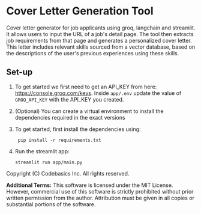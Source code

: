 # Cover Letter Generation Tool

Cover letter generator for job applicants using groq, langchain and streamlit. It allows users to input the URL of a job's detail page. The tool then extracts job requirements from that page and generates a personalized cover letter. This letter includes relevant skills sourced from a vector database, based on the descriptions of the user's previous experiences using these skills.

## Set-up

1. To get started we first need to get an API_KEY from here: https://console.groq.com/keys. Inside `app/.env` update the value of `GROQ_API_KEY` with the API_KEY you created.

2. (Optional) You can create a virtual environment to install the dependencies required in the exact versions

3. To get started, first install the dependencies using:
   ```commandline
    pip install -r requirements.txt
   ```
4. Run the streamlit app:
   ```commandline
   streamlit run app/main.py
   ```

Copyright (C) Codebasics Inc. All rights reserved.

**Additional Terms:**
This software is licensed under the MIT License. However, commercial use of this software is strictly prohibited without prior written permission from the author. Attribution must be given in all copies or substantial portions of the software.
